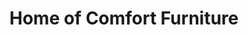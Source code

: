---
title: "Home of Comfort Furniture"
url: /minneapolis/home-of-comfort-furniture/
shop: furniture
---
